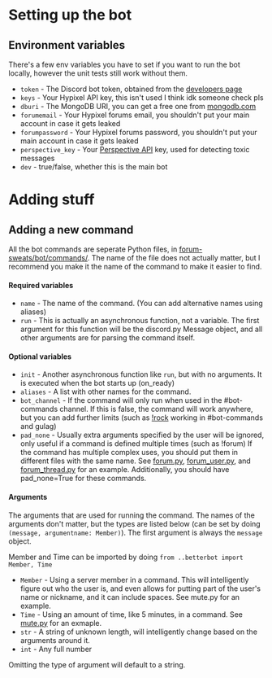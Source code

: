 # Setting up the bot
## Environment variables
There's a few env variables you have to set if you want to run the bot locally, however the unit tests still work without them.
- `token` - The Discord bot token, obtained from the [developers page](https://discord.com/developers/applications)
- `keys` - Your Hypixel API key, this isn't used I think idk someone check pls
- `dburi` - The MongoDB URI, you can get a free one from [mongodb.com](https://mongodb.com)
- `forumemail` - Your Hypixel forums email, you shouldn't put your main account in case it gets leaked
- `forumpassword` - Your Hypixel forums password, you shouldn't put your main account in case it gets leaked
- `perspective_key` - Your [Perspective API](https://perspectiveapi.com/#/home) key, used for detecting toxic messages
- `dev` - true/false, whether this is the main bot

# Adding stuff
## Adding a new command
All the bot commands are seperate Python files, in [forum-sweats/bot/commands/](https://github.com/mat-1/forum-sweats/tree/master/bot/commands). The name of the file does not actually matter, but I recommend you make it the name of the command to make it easier to find.
#### Required variables
- `name` - The name of the command. (You can add alternative names using aliases)
- `run` - This is actually an asynchronous function, not a variable. The first argument for this function will be the discord.py Message object, and all other arguments are for parsing the command itself.
#### Optional variables
- `init` - Another asynchronous function like `run`, but with no arguments. It is executed when the bot starts up (on_ready)
- `aliases` - A list with other names for the command.
- `bot_channel` - If the command will only run when used in the #bot-commands channel. If this is false, the command will work anywhere, but you can add further limits (such as [!rock](https://github.com/mat-1/forum-sweats/blob/master/bot/commands/rock.py) working in #bot-commands and gulag)
- `pad_none` - Usually extra arguments specified by the user will be ignored, only useful if a command is defined multiple times (such as !forum)
If the command has multiple complex uses, you should put them in different files with the same name. See [forum.py](https://github.com/mat-1/forum-sweats/blob/master/bot/commands/forum.py), [forum_user.py](https://github.com/mat-1/forum-sweats/blob/master/bot/commands/forum_user.py), and [forum_thread.py](https://github.com/mat-1/forum-sweats/blob/master/bot/commands/forum_thread.py) for an example. Additionally, you should have pad_none=True for these commands.

#### Arguments
The arguments that are used for running the command. The names of the arguments don't matter, but the types are listed below (can be set by doing `(message, argumentname: Member)`).
The first argument is always the `message` object.

Member and Time can be imported by doing `from ..betterbot import Member, Time`
- `Member` - Using a server member in a command. This will intelligently figure out who the user is, and even allows for putting part of the user's name or nickname, and it can include spaces. See mute.py for an example.
- `Time` - Using an amount of time, like 5 minutes, in a command. See [mute.py](https://github.com/mat-1/forum-sweats/blob/master/bot/commands/mute.py) for an exmaple.
- `str` - A string of unknown length, will intelligently change based on the arguments around it.
- `int` - Any full number

Omitting the type of argument will default to a string.
